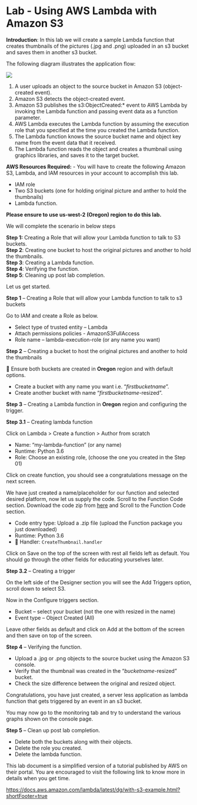 # Lab - Using AWS Lambda with Amazon S3

**Introduction**: In this lab we will create a sample Lambda function that creates thumbnails of
the pictures (.jpg and .png) uploaded in an s3 bucket and saves them in another s3 bucket.

The following diagram illustrates the application flow:

![](https://github.com/ashydv/aws-labs/blob/master/images/lambda.PNG)

1. A user uploads an object to the source bucket in Amazon S3 (object-created event).
2. Amazon S3 detects the object-created event.
3. Amazon S3 publishes the s3:ObjectCreated:\* event to AWS Lambda by invoking the Lambda function and passing event data as a function parameter.
4. AWS Lambda executes the Lambda function by assuming the execution role that you specified at the time you created the Lambda function.
5. The Lambda function knows the source bucket name and object key name from the event  data that it received.
6. The Lambda function reads the object and creates a thumbnail using graphics libraries, and saves it to the target bucket.

**AWS Resources Required:** - You will have to create the following Amazon S3, Lambda, and IAM
    resources in your account to accomplish this lab.

- IAM role
- Two S3 buckets (one for holding original picture and anther to hold the thumbnails)
- Lambda function.

**Please ensure to use us-west-2 (Oregon) region to do this lab.**

We will complete the scenario in below steps

**Step 1:** Creating a Role that will allow your Lambda function to talk to S3 buckets.  
**Step 2**: Creating one bucket to host the original pictures and another to hold the thumbnails.  
**Step 3**: Creating a Lambda function.  
**Step 4**: Verifying the function.  
**Step 5**: Cleaning up post lab completion.

Let us get started.

**Step 1** – Creating a Role that will allow your Lambda function to talk to s3 buckets

Go to IAM and create a Role as below.

- Select type of trusted entity – Lambda
- Attach permissions policies - AmazonS3FullAccess
- Role name – lambda-execution-role (or any name you want)

**Step 2** – Creating a bucket to host the original pictures and another to hold the thumbnails

:key: Ensure both buckets are created in **Oregon** region and with default options.

- Create a bucket with any name you want i.e. “_firstbucketname_”.
- Create another bucket with name “_firstbucketname_-resized”.

**Step 3** – Creating a Lambda function in **Oregon** region and configuring the trigger.

**Step 3.1** – Creating lambda function

Click on Lambda > Create a function > Author from scratch

- Name: “my-lambda-function” (or any name)
- Runtime: Python 3.6
- Role: Choose an existing role, (choose the one you created in the Step 01)

Click on create function, you should see a congratulations message on the next screen.

We have just created a name/placeholder for our function and selected desired platform, now let us supply the code.
Scroll to the Function Code section.
Download the code zip from [here](https://github.com/ashydv/ThumbnailCreation/raw/master/CreateThumbnail.zip) and Scroll to the Function Code section.

- Code entry type: Upload a .zip file (upload the Function package you just downloaded)
- Runtime: Python 3.6
- :key: Handler: `CreateThumbnail.handler`

Click on Save on the top of the screen with rest all fields left as default. You should go through the other fields for educating yourselves later.

**Step 3.2** – Creating a trigger

On the left side of the Designer section you will see the Add Triggers option, scroll down to select S3.

Now in the Configure triggers section.

- Bucket – select your bucket (not the one with resized in the name)
- Event type – Object Created (All)

Leave other fields as default and click on Add at the bottom of the screen and then save on top of the screen.

**Step 4** – Verifying the function.

- Upload a .jpg or .png objects to the source bucket using the Amazon S3 console.
- Verify that the thumbnail was created in the “_bucketname_-resized” bucket.
- Check the size difference between the original and resized object.

Congratulations, you have just created, a server less application as lambda function that gets triggered by an event in an s3 bucket.

You may now go to the monitoring tab and try to understand the various graphs shown on the console page.

**Step 5** – Clean up post lab completion.

- Delete both the buckets along with their objects.
- Delete the role you created.
- Delete the lambda function.

This lab document is a simplified version of a tutorial published by AWS on their portal. You are encouraged to visit the following link to know more in details when you get time.

<https://docs.aws.amazon.com/lambda/latest/dg/with-s3-example.html?shortFooter=true>
